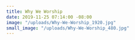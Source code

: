 ```yaml
---
title: Why We Worship
date: 2019-11-25 07:14:00 -08:00
image: "/uploads/Why-We-Worship_1920.jpg"
small_image: "/uploads/Why-We-Worship_480.jpg"
---
```


